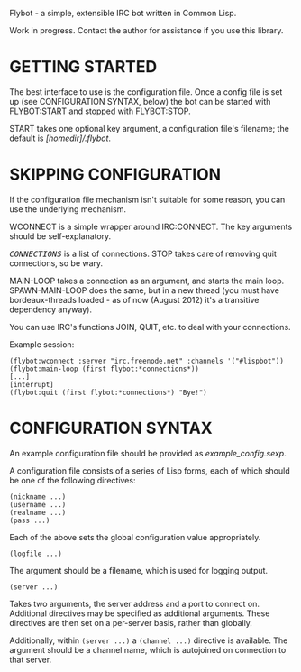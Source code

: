 Flybot - a simple, extensible IRC bot written in Common Lisp.

Work in progress.  Contact the author for assistance if you use this library.

# GETTING STARTED

The best interface to use is the configuration file.  Once a config file is
set up (see CONFIGURATION SYNTAX, below) the bot can be started with FLYBOT:START
and stopped with FLYBOT:STOP.

START takes one optional key argument, a configuration file's filename;
the default is *[homedir]/.flybot*.

# SKIPPING CONFIGURATION

If the configuration file mechanism isn't suitable for some reason, you can
use the underlying mechanism.

WCONNECT is a simple wrapper around IRC:CONNECT.  The key arguments should
be self-explanatory.

<tt>*CONNECTIONS*</tt> is a list of connections.  STOP takes care of removing quit connections,
so be wary.

MAIN-LOOP takes a connection as an argument, and starts the main loop.  SPAWN-MAIN-LOOP
does the same, but in a new thread (you must have bordeaux-threads loaded - as of now
(August 2012) it's a transitive dependency anyway).

You can use IRC's functions JOIN, QUIT, etc. to deal with your connections.

Example session:

    (flybot:wconnect :server "irc.freenode.net" :channels '("#lispbot"))
    (flybot:main-loop (first flybot:*connections*))
    [...]
    [interrupt]
    (flybot:quit (first flybot:*connections*) "Bye!")

# CONFIGURATION SYNTAX

An example configuration file should be provided as *example_config.sexp*.

A configuration file consists of a series of Lisp forms,
each of which should be one of the following directives:

    (nickname ...)
    (username ...)
    (realname ...)
    (pass ...)

Each of the above sets the global configuration value appropriately.

    (logfile ...)

The argument should be a filename, which is used for logging output.

    (server ...)

Takes two arguments, the server address and a port to connect on.
Additional directives may be specified as additional arguments.  These
directives are then set on a per-server basis, rather than globally.

Additionally, within `(server ...)` a `(channel ...)` directive is available.
The argument should be a channel name, which is autojoined on connection
to that server.